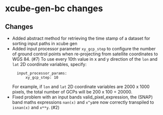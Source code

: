 # xcube-gen-bc changes

## Changes
* Added abstract method for retrieving the time stamp of a dataset for sorting input paths in xcube gen
* Added input processor parameter `xy_gcp_step` to configure the number of 
  ground control points when re-projecting from satellite coordinates to WGS 84. (#7)
  To use every 10th value in x and y direction of the `lon` and `lat` 2D coordinate 
  variables, specify:
  ```
    input_processor_params:
        xy_gcp_step: 10
  ```      
  For example, if `lon` and `lat` 2D coordinate variables are 2000 x 1000 pixels, 
  the total number of GCPs will be 200 x 100 = 20000.    
* Fixed problem with an input bands valid_pixel_expression, the (SNAP) band maths expressions
  `nan(x)` and `x^y`are now correctly transpiled to `isnan(x)` and `x**y`. (#2)